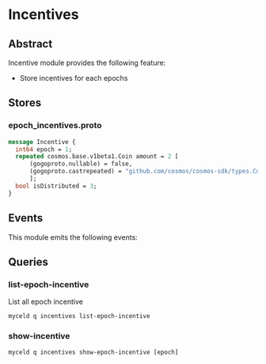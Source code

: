# Incentives

## Abstract
Incentive module provides the following feature:
- Store incentives for each epochs

## Stores
### epoch_incentives.proto
```proto
message Incentive {
  int64 epoch = 1; 
  repeated cosmos.base.v1beta1.Coin amount = 2 [
      (gogoproto.nullable) = false,
      (gogoproto.castrepeated) = "github.com/cosmos/cosmos-sdk/types.Coins"
      ];
  bool isDistributed = 3; 
}
```

## Events
This module emits the following events:

## Queries

### list-epoch-incentive
List all epoch incentive
```
myceld q incentives list-epoch-incentive
```

### show-incentive
```
myceld q incentives show-epoch-incentive [epoch]
```
